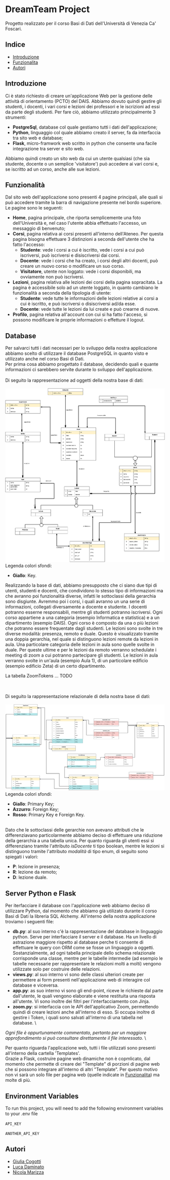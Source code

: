 
# DreamTeam Project

Progetto realizzato per il corso Basi di Dati dell'Università di Venezia Ca' Foscari.





## Indice

* [Introduzione](##Introduzione)
* [Funzionalita](##Funzionalità)
* [Autori](##Autori)
## Introduzione

Ci è stato richiesto di creare un'applicazione Web per la gestione delle attività di orientamento (PCTO) del DAIS.
Abbiamo dovuto quindi gestire gli studenti, i docenti, i vari corsi e lezioni dei professori e le iscrizioni ad essi da parte degli studenti.
Per fare ciò, abbiamo utilizzato principalmente 3 strumenti:
* **PostgreSql**, database col quale gestiamo tutti i dati dell'applicazione;
* **Python**, linguaggio col quale abbiamo creato il server, fa da interfaccia tra sito web e database;
* **Flask**, micro-framwork web scritto in python che consente una facile integrazione tra server e sito web.

Abbiamo quindi creato un sito web da cui un utente qualsiasi (che sia studente, docente o un semplice 'visitatore') può accedere ai vari corsi e, se iscritto ad un corso, anche alle sue lezioni.
## Funzionalità

Dal sito web dell'applicazione sono presenti 4 pagine principali, alle quali si può accedere tramite la barra di navigazione presente nel bordo superiore.
Le pagine sono le seguenti:
* **Home**, pagina principale, che riporta semplicemente una foto dell'Università e, nel caso l'utente abbia effettuato l'accesso, un messaggio di benvenuto;
* **Corsi**, pagina relativa ai corsi presenti all'interno dell'Ateneo. Per questa pagina bisogna effettuare 3 distinzioni a seconda dell'utente che ha fatto l'accesso:
    * **Studente**: vede i corsi a cui è iscritto, vede i corsi a cui può iscriversi, può iscriversi e disiscriversi dai corsi.
    * **Docente**: vede i corsi che ha creato, i corsi degli altri docenti, può creare un nuovo corso o modificare un suo corso.
    * **Visitatore**, utente non loggato: vede i corsi disponibili, ma ovviamente non può iscriversi.
* **Lezioni**, pagina relativa alle lezioni dei corsi della pagina sopracitata. La pagina è accessibile solo ad un utente loggato, in quanto cambiano le funzionalità a seconda della tipologia di utente:
    * **Studente**: vede tutte le informazioni delle lezioni relative ai corsi a cui è iscritto, e può iscriversi o disiscriversi ad/da esse.
    * **Docente**: vede tutte le lezioni da lui create e può crearne di nuove.
* **Profilo**, pagina relativa all'account con cui si ha fatto l'acceso, si possono modificare le proprie informazioni o effetture il logout.


## Database

Per salvarci tutti i dati necessari per lo sviluppo della nostra applicazione abbiamo scelto di utilizzare il database PostgreSQL in quanto visto e utilizzato anche nel corso Basi di Dati.\
Per prima cosa abbiamo progettato il database, decidendo quali e quante informazioni ci sarebbero servite durante lo sviluppo dell'applicazione.\
\
Di seguito la rappresentazione ad oggetti della nostra base di dati:
\
\
![Rappresentazione grafica ad oggetti](https://github.com/nicolamarizza/DbProject/blob/main/docs/SchemaOggetti.png)
\
Legenda colori sfondi:
* **Giallo**: Key.

Realizzando la base di dati, abbiamo presupposto che ci siano due tipi di utenti, studenti e docenti, che condividono lo stesso tipo di informazioni ma che avranno poi funzionalità diverse, infatti le sottoclassi della gerarchia sono disgiunte.
Avremmo poi i corsi, i quali avranno un una serie di informazioni, collegati diversamente a docente e studente. I docenti potranno esserne responsabili, mentre gli studenti potranno iscriversi. Ogni corso appartiene a una categoria (esempio Informatica e statistica) e a un dipartimento (esempio DAIS).
Ogni corso è composto da una o più lezioni che potranno essere frequentate dagli studenti. Le lezioni sono svolte in tre diverse modalità: presenza, remoto e duale. Questo è visualizzato tramite una doppia gerarchia, nel quale si distinguono lezioni remote da lezioni in aula. Una particolare categoria delle lezioni in aula sono quelle svolte in duale. Per queste ultime e per le lezioni da remoto verranno schedulate i meeting di zoom a cui potranno partecipare gli studenti.
Le lezioni in aula verranno svolte in un'aula (esempio Aula 1), di un particolare edificio (esempio edificio Zeta) di un certo dipartimento.

La tabella ZoomTokens ... TODO



\
\
Di seguito la rappresentazione relazionale di della nostra base di dati:
\
\
![Rappresentazione grafica relazionale](https://github.com/nicolamarizza/DbProject/blob/main/docs/SchemaRelazionale.png)
\
Legenda colori sfondi:
* **Giallo**: Primary Key;
* **Azzurro**: Foreign Key;
* **Rosso**: Primary Key e Foreign Key.

\
Dato che le sottoclassi delle gerarchie non avevano attributi che le differenziavano particolarmente abbiamo deciso di effettuare una riduzione della gerarchia a una tabella unica. Per quanto riguarda gli utenti essi si differenziano tramite l'attributo _isDocente_ ti tipo boolean, mentre le lezioni si distinguono tramite l'attributo _modalità_ di tipo enum, di seguito sono spiegati i valori:
* **P**: lezione in presenza;
* **R**: lezione da remoto;
* **D**: lezione duale.

## Server Python e Flask

Per iterfacciare il database con l'applicazione web abbiamo deciso di utilizzare Python, dal momento che abbiamo già utilizato durante il corso Basi di Dati la libreria SQL Alchemy.
All'interno della nostra applicazione troviamo i seguenti file:
* **db.py**: al suo interno c'è la rappresentazione del database in linguaggio python. Serve per interfacciare il server e il database. Ha un livello di astrazione maggiore rispetto al database perche ti consente di effettuare le query con ORM come se fosse un linguaggio a oggetti. Sostanzialmente, ad ogni tabella principale dello schema relazionale corrisponde una classe, mentre per le tabelle intermedie (ad esempio le tabelle necessarie per rappresentare le relazioni molti a molti) vengono utilizzate solo per costruire delle relazioni.
* **views.py**: al suo interno vi sono delle classi ulteriori create per permettere ai form presenti nell'applicazione web di interagire col database e viceversa.
* **app.py**: as suo interno vi sono gli end-point, riceve le richieste dal parte dall'utente, le quali vengono elaborate e viene restituita una risposta all'utente. Vi sono inoltre dei filtri per l'interfacciamento con Jinja.
* **zoom.py**: si interfaccia con le API dell'applicativo Zoom, permettendo quindi di creare lezioni anche all'interno di esso. Si occupa inoltre di gestire i Token, i quali sono salvati all'interno di una tabella nel database.
\

*Ogni file è oppurtunamente commentato, pertanto per un maggiore approfondimento si può consultare direttamente il file interessato.*
\

Per quanto riguarda l'applicazione web, tutti i file utilizzati sono presenti all'interno della cartella 'Templates'.\
Grazie a Flask, costruire pagine web dinamiche non è copmlicato, dal momento che permette di creare dei "Template" di porzioni di pagine web che si possono integrare all'interno di altri "Template". Per questo motivo non vi sarà un solo file per pagina web (quelle indicate in [Funzionalita](##Funzionalità)) ma molte di più.


## Environment Variables

To run this project, you will need to add the following environment variables to your .env file

`API_KEY`

`ANOTHER_API_KEY`


## Autori

- [Giulia Cogotti](https://github.com/cogotti-giulia)
- [Luca Daminato](https://github.com/daminella)
- [Nicola Marizza](https://github.com/nicolamarizza)

